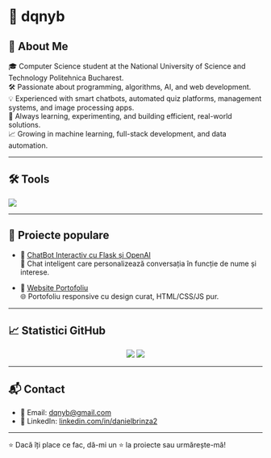 # 👋 dqnyb

## 📌 About Me

🎓 Computer Science student at the National University of Science and Technology Politehnica Bucharest.  
🛠️ Passionate about programming, algorithms, AI, and web development.  
💡 Experienced with smart chatbots, automated quiz platforms, management systems, and image processing apps.  
🚀 Always learning, experimenting, and building efficient, real-world solutions.  
📈 Growing in machine learning, full-stack development, and data automation.




---

## 🛠️ Tools

<p align="left">
  <img src="https://skillicons.dev/icons?i=py,js,html,css,flask,git,haskell,prolog,matlab,,github,vscode,figma" />
</p>

---

## 📂 Proiecte populare

- 🔹 [ChatBot Interactiv cu Flask și OpenAI](https://github.com/dqnyb/chatbot-flask-openai)  
  🧠 Chat inteligent care personalizează conversația în funcție de nume și interese.

- 🔹 [Website Portofoliu](https://github.com/dqnyb/portofoliu-site)  
  🌐 Portofoliu responsive cu design curat, HTML/CSS/JS pur.

---

## 📈 Statistici GitHub

<p align="center">
  <img src="https://github-readme-stats.vercel.app/api?username=dqnyb&show_icons=true&theme=tokyonight" />
  <img src="https://github-readme-stats.vercel.app/api/top-langs/?username=dqnyb&layout=compact&theme=tokyonight" />
</p>

---

## 📬 Contact

- 📧 Email: [dqnyb@gmail.com](mailto:dqnyb@gmail.com)  
- 💼 LinkedIn: [linkedin.com/in/danielbrinza2](https://www.linkedin.com/in/danielbrinza2/)

---

⭐ Dacă îți place ce fac, dă-mi un ⭐ la proiecte sau urmărește-mă!
